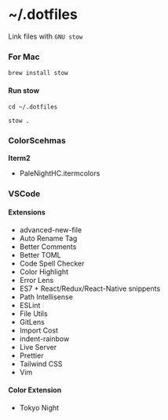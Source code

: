 # ~/.dotfiles 
Link files with `GNU stow`
### For Mac
```
brew install stow 
```
#### Run stow
```
cd ~/.dotfiles
```
```
stow .
```
### ColorScehmas
**Iterm2**
- PaleNightHC.itermcolors
### VSCode
#### Extensions
- advanced-new-file
- Auto Rename Tag
- Better Comments
- Better TOML
- Code Spell Checker
- Color Highlight
- Error Lens
- ES7 + React/Redux/React-Native snippents
- Path Intellisense
- ESLint
- File Utils
- GitLens
- Import Cost
- indent-rainbow
- Live Server
- Prettier
- Tailwind CSS
- Vim

#### Color Extension
- Tokyo Night


